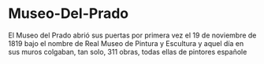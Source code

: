 # Museo-Del-Prado

El Museo del Prado abrió sus puertas por primera vez el 19 de noviembre de 1819 bajo el nombre de Real Museo de Pintura y Escultura y aquel día en sus muros colgaban, tan solo, 311 obras, todas ellas de pintores españole
